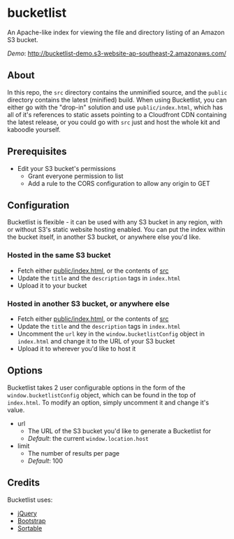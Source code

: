 bucketlist
==========

An Apache-like index for viewing the file and directory listing of an Amazon S3 bucket.

*Demo*: http://bucketlist-demo.s3-website-ap-southeast-2.amazonaws.com/

## About
In this repo, the ``src`` directory contains the unminified source, and
the ``public`` directory contains the latest (minified) build. When using
Bucketlist, you can either go with the "drop-in" solution and use
``public/index.html``, which has all of it's references to static assets
pointing to a Cloudfront CDN containing the latest release, or you could
go with ``src`` just and host the whole kit and kaboodle yourself.

## Prerequisites
* Edit your S3 bucket's permissions
  * Grant everyone permission to list
  * Add a rule to the CORS configuration to allow any origin to GET

## Configuration
Bucketlist is flexible - it can be used with any S3 bucket in any region,
with or without S3's static website hosting enabled. You can put the index
within the bucket itself, in another S3 bucket, or anywhere else you'd like.

### Hosted in the same S3 bucket
* Fetch either [public/index.html](https://github.com/PatrickStankard/bucketlist/blob/master/public/index.html),
  or the contents of [src](https://github.com/PatrickStankard/bucketlist/blob/master/src)
* Update the ``title`` and the ``description`` tags in ``index.html``
* Upload it to your bucket

### Hosted in another S3 bucket, or anywhere else
* Fetch either [public/index.html](https://github.com/PatrickStankard/bucketlist/blob/master/public/index.html),
  or the contents of [src](https://github.com/PatrickStankard/bucketlist/blob/master/src)
* Update the ``title`` and the ``description`` tags in ``index.html``
* Uncomment the ``url`` key in the ``window.bucketlistConfig`` object
  in ``index.html`` and change it to the URL of your S3 bucket
* Upload it to wherever you'd like to host it

## Options
Bucketlist takes 2 user configurable options in the form of the
``window.bucketlistConfig`` object, which can be found in the top of
``index.html``. To modify an option, simply uncomment it and change
it's value.

* url
  * The URL of the S3 bucket you'd like to generate a
    Bucketlist for
  * _Default_: the current ``window.location.host``
* limit
  * The number of results per page
  * _Default_: 100

## Credits
Bucketlist uses:
* [jQuery](https://github.com/jquery/jquery)
* [Bootstrap](https://github.com/twbs/bootstrap)
* [Sortable](https://github.com/HubSpot/sortable)

